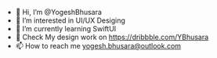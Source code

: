 - 👋 Hi, I’m @YogeshBhusara
- 👀 I’m interested in UI/UX Desiging
- 🌱 I’m currently learning SwiftUI
- 💞️ Check My design work on https://dribbble.com/YBhusara
- 📫 How to reach me yogesh.bhusara@outlook.com

<!---
YogeshBhusara/YogeshBhusara is a ✨ special ✨ repository because its `README.md` (this file) appears on your GitHub profile.
You can click the Preview link to take a look at your changes.
--->
